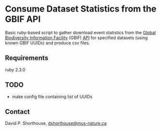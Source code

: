 Consume Dataset Statistics from the GBIF API
============================================

Basic ruby-based script to gather download event statistics from the [Global Biodiversity Information Facility](http://www.gbif.org/) (GBIF) [API](http://www.gbif.org/developer/summary) for specified datasets (using known GBIF UUIDs) and produce csv files.

Requirements
------------
ruby 2.3.0

TODO
----
- make config file containing list of UUIDs 

Contact
-------
David P. Shorthouse, <dshorthouse@mus-nature.ca>